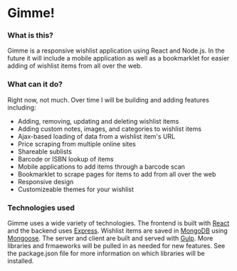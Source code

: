 # Gimme!
### What is this?
Gimme is a responsive wishlist application using React and Node.js. In the future it will include a mobile application as well as a bookmarklet for easier adding of wishlist items from all over the web.

### What can it do?
Right now, not much. Over time I will be building and adding features including:
- Adding, removing, updating and deleting wishlist items
- Adding custom notes, images, and categories to wishlist items
- Ajax-based loading of data from a wishlist item's URL
- Price scraping from multiple online sites
- Shareable sublists
- Barcode or ISBN lookup of items
- Mobile applications to add items through a barcode scan
- Bookmarklet to scrape pages for items to add from all over the web
- Responsive design
- Customizeable themes for your wishlist

### Technologies used
Gimme uses a wide variety of technologies. The frontend is built with [React](https://github.com/facebook/react) and the backend uses [Express](https://github.com/expressjs/express). Wishlist items are saved in [MongoDB](https://github.com/mongodb/mongo) using [Mongoose](https://github.com/Automattic/mongoose).  The server and client are built and served with [Gulp](https://github.com/gulpjs/gulp).  More libraries and frmaeworks will be pulled in as needed for new features. See the package.json file for more information on which libraries will be installed.